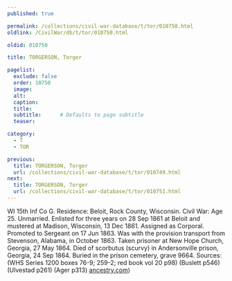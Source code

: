 ```yaml
---
published: true

permalink: /collections/civil-war-database/t/tor/010750.html
oldlink: /CivilWar/db/t/tor/010750.html

oldid: 010750

title: TORGERSON, Torger

pagelist:
  exclude: false
  order: 10750
  image: 
  alt:
  caption:
  title:
  subtitle:      # Defaults to page subtitle
  teaser:

category: 
  - T 
  - TOR

previous:
  title: TORGERSON, Torger
  url: /collections/civil-war-database/t/tor/010749.html  
next:
  title: TORGERSON, Torger
  url: /collections/civil-war-database/t/tor/010751.html   
---
```

WI 15th Inf Co G. Residence: Beloit, Rock County, Wisconsin. Civil War: Age 25. Unmarried. Enlisted for three years on 28 Sep 1861 at Beloit and mustered at Madison, Wisconsin, 13 Dec 1861. Assigned as Corporal. Promoted to Sergeant on 17 Jun 1863. Was with the provision transport from Stevenson, Alabama, in October 1863. Taken prisoner at New Hope Church, Georgia, 27 May 1864. Died of scorbutus (scurvy) in Andersonville prison, Georgia, 24 Sep 1864. Buried in the prison cemetery, grave 9664. Sources: (WHS Series 1200 boxes 76-9; 259-2; red book vol 20 p98) (Buslett p546) (Ulvestad p261) (Ager p313) [ancestry.com](http://ancestry.com/))